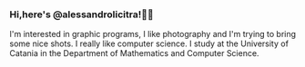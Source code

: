 ### Hi,here's @alessandrolicitra!👋🏼
I'm interested in graphic programs, I like photography and I'm trying to bring some nice shots. I really like computer science.
I study at the University of Catania in the Department of Mathematics and Computer Science.

<!--
**alessandrolicitra/alessandrolicitra** is a ✨ _special_ ✨ repository because its `README.md` (this file) appears on your GitHub profile.

Here are some ideas to get you started:

- 🔭 I’m currently working on ...
- 🌱 I’m currently learning ...
- 👯 I’m looking to collaborate on ...
- 🤔 I’m looking for help with ...
- 💬 Ask me about ...
- 📫 How to reach me: ...
- 😄 Pronouns: ...
- ⚡ Fun fact: ...
-->
